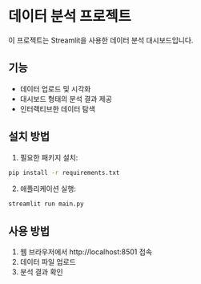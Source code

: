 # 데이터 분석 프로젝트

이 프로젝트는 Streamlit을 사용한 데이터 분석 대시보드입니다.

## 기능
- 데이터 업로드 및 시각화
- 대시보드 형태의 분석 결과 제공
- 인터랙티브한 데이터 탐색

## 설치 방법
1. 필요한 패키지 설치:
```bash
pip install -r requirements.txt
```

2. 애플리케이션 실행:
```bash
streamlit run main.py
```

## 사용 방법
1. 웹 브라우저에서 http://localhost:8501 접속
2. 데이터 파일 업로드
3. 분석 결과 확인 
